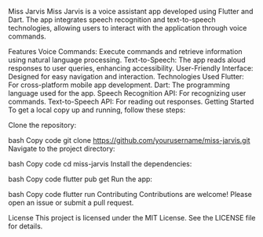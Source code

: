 Miss Jarvis
Miss Jarvis is a voice assistant app developed using Flutter and Dart. The app integrates speech recognition and text-to-speech technologies, allowing users to interact with the application through voice commands.

Features
Voice Commands: Execute commands and retrieve information using natural language processing.
Text-to-Speech: The app reads aloud responses to user queries, enhancing accessibility.
User-Friendly Interface: Designed for easy navigation and interaction.
Technologies Used
Flutter: For cross-platform mobile app development.
Dart: The programming language used for the app.
Speech Recognition API: For recognizing user commands.
Text-to-Speech API: For reading out responses.
Getting Started
To get a local copy up and running, follow these steps:

Clone the repository:

bash
Copy code
git clone https://github.com/yourusername/miss-jarvis.git
Navigate to the project directory:

bash
Copy code
cd miss-jarvis
Install the dependencies:

bash
Copy code
flutter pub get
Run the app:

bash
Copy code
flutter run
Contributing
Contributions are welcome! Please open an issue or submit a pull request.

License
This project is licensed under the MIT License. See the LICENSE file for details.

